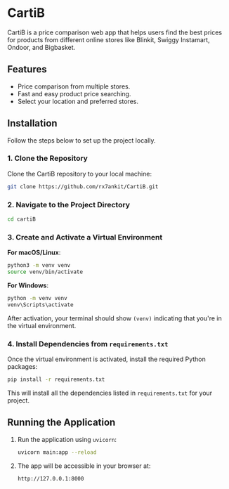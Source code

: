 # CartiB

CartiB is a price comparison web app that helps users find the best prices for products from different online stores like Blinkit, Swiggy Instamart, Ondoor, and Bigbasket.

## Features

- Price comparison from multiple stores.
- Fast and easy product price searching.
- Select your location and preferred stores.
  
## Installation

Follow the steps below to set up the project locally.

### 1. Clone the Repository

Clone the CartiB repository to your local machine:

```bash
git clone https://github.com/rx7ankit/CartiB.git
```

### 2. Navigate to the Project Directory

```bash
cd cartiB
```

### 3. Create and Activate a Virtual Environment

**For macOS/Linux**:

```bash
python3 -m venv venv
source venv/bin/activate
```

**For Windows**:

```bash
python -m venv venv
venv\Scripts\activate
```

After activation, your terminal should show `(venv)` indicating that you're in the virtual environment.

### 4. Install Dependencies from `requirements.txt`

Once the virtual environment is activated, install the required Python packages:

```bash
pip install -r requirements.txt
```

This will install all the dependencies listed in `requirements.txt` for your project.

## Running the Application

1. Run the application using `uvicorn`:

   ```bash
   uvicorn main:app --reload
   ```

2. The app will be accessible in your browser at:

   ```bash
   http://127.0.0.1:8000
   ```

